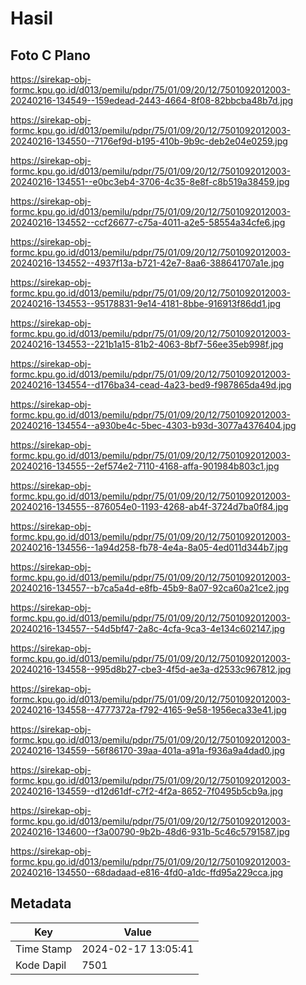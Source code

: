 # Hasil

## Foto C Plano

https://sirekap-obj-formc.kpu.go.id/d013/pemilu/pdpr/75/01/09/20/12/7501092012003-20240216-134549--159edead-2443-4664-8f08-82bbcba48b7d.jpg

https://sirekap-obj-formc.kpu.go.id/d013/pemilu/pdpr/75/01/09/20/12/7501092012003-20240216-134550--7176ef9d-b195-410b-9b9c-deb2e04e0259.jpg

https://sirekap-obj-formc.kpu.go.id/d013/pemilu/pdpr/75/01/09/20/12/7501092012003-20240216-134551--e0bc3eb4-3706-4c35-8e8f-c8b519a38459.jpg

https://sirekap-obj-formc.kpu.go.id/d013/pemilu/pdpr/75/01/09/20/12/7501092012003-20240216-134552--ccf26677-c75a-4011-a2e5-58554a34cfe6.jpg

https://sirekap-obj-formc.kpu.go.id/d013/pemilu/pdpr/75/01/09/20/12/7501092012003-20240216-134552--4937f13a-b721-42e7-8aa6-388641707a1e.jpg

https://sirekap-obj-formc.kpu.go.id/d013/pemilu/pdpr/75/01/09/20/12/7501092012003-20240216-134553--95178831-9e14-4181-8bbe-916913f86dd1.jpg

https://sirekap-obj-formc.kpu.go.id/d013/pemilu/pdpr/75/01/09/20/12/7501092012003-20240216-134553--221b1a15-81b2-4063-8bf7-56ee35eb998f.jpg

https://sirekap-obj-formc.kpu.go.id/d013/pemilu/pdpr/75/01/09/20/12/7501092012003-20240216-134554--d176ba34-cead-4a23-bed9-f987865da49d.jpg

https://sirekap-obj-formc.kpu.go.id/d013/pemilu/pdpr/75/01/09/20/12/7501092012003-20240216-134554--a930be4c-5bec-4303-b93d-3077a4376404.jpg

https://sirekap-obj-formc.kpu.go.id/d013/pemilu/pdpr/75/01/09/20/12/7501092012003-20240216-134555--2ef574e2-7110-4168-affa-901984b803c1.jpg

https://sirekap-obj-formc.kpu.go.id/d013/pemilu/pdpr/75/01/09/20/12/7501092012003-20240216-134555--876054e0-1193-4268-ab4f-3724d7ba0f84.jpg

https://sirekap-obj-formc.kpu.go.id/d013/pemilu/pdpr/75/01/09/20/12/7501092012003-20240216-134556--1a94d258-fb78-4e4a-8a05-4ed011d344b7.jpg

https://sirekap-obj-formc.kpu.go.id/d013/pemilu/pdpr/75/01/09/20/12/7501092012003-20240216-134557--b7ca5a4d-e8fb-45b9-8a07-92ca60a21ce2.jpg

https://sirekap-obj-formc.kpu.go.id/d013/pemilu/pdpr/75/01/09/20/12/7501092012003-20240216-134557--54d5bf47-2a8c-4cfa-9ca3-4e134c602147.jpg

https://sirekap-obj-formc.kpu.go.id/d013/pemilu/pdpr/75/01/09/20/12/7501092012003-20240216-134558--995d8b27-cbe3-4f5d-ae3a-d2533c967812.jpg

https://sirekap-obj-formc.kpu.go.id/d013/pemilu/pdpr/75/01/09/20/12/7501092012003-20240216-134558--4777372a-f792-4165-9e58-1956eca33e41.jpg

https://sirekap-obj-formc.kpu.go.id/d013/pemilu/pdpr/75/01/09/20/12/7501092012003-20240216-134559--56f86170-39aa-401a-a91a-f936a9a4dad0.jpg

https://sirekap-obj-formc.kpu.go.id/d013/pemilu/pdpr/75/01/09/20/12/7501092012003-20240216-134559--d12d61df-c7f2-4f2a-8652-7f0495b5cb9a.jpg

https://sirekap-obj-formc.kpu.go.id/d013/pemilu/pdpr/75/01/09/20/12/7501092012003-20240216-134600--f3a00790-9b2b-48d6-931b-5c46c5791587.jpg

https://sirekap-obj-formc.kpu.go.id/d013/pemilu/pdpr/75/01/09/20/12/7501092012003-20240216-134550--68dadaad-e816-4fd0-a1dc-ffd95a229cca.jpg


## Metadata

| Key        | Value               |
| ---------- | ------------------- |
| Time Stamp | 2024-02-17 13:05:41 |
| Kode Dapil | 7501                |



